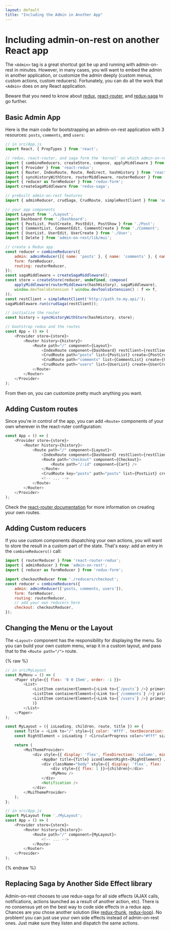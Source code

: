 ```yaml
---
layout: default
title: "Including the Admin in Another App"
---
```


# Including admin-on-rest on another React app

The `<Admin>` tag is a great shortcut got be up and running with admin-on-rest in minutes. However, in many cases, you will want to embed the admin in another application, or customize the admin deeply (custom menus, custom actions, custom reducers). Fortunately, you can do all the work that `<Admin>` does on any React application.

Beware that you need to know about [redux](http://redux.js.org/), [react-router](https://github.com/reactjs/react-router), and [redux-saga](https://github.com/yelouafi/redux-saga) to go further.

## Basic Admin App

Here is the main code for bootstrapping an admin-on-rest application with 3 resources: `posts`, `comments`, and `users`:

```js
// in src/App.js
import React, { PropTypes } from 'react';

// redux, react-router, and saga form the 'kernel' on which admin-on-rest runs
import { combineReducers, createStore, compose, applyMiddleware } from 'redux';
import { Provider } from 'react-redux';
import { Router, IndexRoute, Route, Redirect, hashHistory } from 'react-router';
import { syncHistoryWithStore, routerMiddleware, routerReducer } from 'react-router-redux';
import { reducer as formReducer } from 'redux-form';
import createSagaMiddleware from 'redux-saga';

// prebuilt admin-on-rest features
import { adminReducer, crudSaga, CrudRoute, simpleRestClient } from 'admin-on-rest';

// your app components
import Layout from './Layout';
import Dashboard from './Dashboard';
import { PostList, PostCreate, PostEdit, PostShow } from './Post';
import { CommentList, CommentEdit, CommentCreate } from './Comment';
import { UserList, UserEdit, UserCreate } from './User';
import { Delete } from 'admin-on-rest/lib/mui';

// create a Redux app
const reducer = combineReducers({
    admin: adminReducer([{ name: 'posts' }, { name: 'comments' }, { name: 'users' }]),
    form: formReducer,
    routing: routerReducer,
});
const sagaMiddleware = createSagaMiddleware();
const store = createStore(reducer, undefined, compose(
    applyMiddleware(routerMiddleware(hashHistory), sagaMiddleware),
    window.devToolsExtension ? window.devToolsExtension() : f => f,
));
const restClient = simpleRestClient('http://path.to.my.api/');
sagaMiddleware.run(crudSaga(restClient));

// initialize the router
const history = syncHistoryWithStore(hashHistory, store);

// bootstrap redux and the routes
const App = () => (
    <Provider store={store}>
        <Router history={history}>
            <Route path="/" component={Layout}>
                <IndexRoute component={Dashboard} restClient={restClient} />
                <CrudRoute path="posts" list={PostList} create={PostCreate} edit={PostEdit} show={PostShow} remove={Delete} />
                <CrudRoute path="comments" list={CommentList} create={CommentCreate} edit={CommentEdit} remove={Delete} />
                <CrudRoute path="users" list={UserList} create={UserCreate} edit={UserEdit} remove={Delete} />
            </Route>
        </Router>
    </Provider>
);
```

From then on, you can customize pretty much anything you want.

## Adding Custom routes

Since you're in control of the app, you can add `<Route>` components of your own wherever in the react-ruter configuration:

```js
const App = () => (
    <Provider store={store}>
        <Router history={history}>
            <Route path="/" component={Layout}>
                <IndexRoute component={Dashboard} restClient={restClient} />
                <Route path="checkout" component={Checkout}>
                    <Route path="/:id" component={Cart} />
                </Route>
                <CrudRoute key="posts" path="posts" list={PostList} create={PostCreate} edit={PostEdit} show={PostShow} remove={Delete} />
                <!-- ... -->
            </Route>
        </Router>
    </Provider>
);
```

Check the [react-router documentation](https://github.com/reactjs/react-router/tree/master/docs) for more information on creating your own routes.

## Adding Custom reducers

If you use custom components dispatching your own actions, you will want to store the result in a custom part of the state. That's easy: add an entry in the `combineReducers()` call:

```js
import { routerReducer } from 'react-router-redux';
import { adminReducer } from 'admin-on-rest';
import { reducer as formReducer } from 'redux-form';

import checkoutReducer from './reducers/checkout';
const reducer = combineReducers({
    admin: adminReducer(['posts, comments, users']),
    form: formReducer,
    routing: routerReducer,
    // add your own reducers here
    checkout: checkoutReducer,
});
```

## Changing the Menu or the Layout

The `<Layout>` component has the responsibility for displaying the menu. So you can build your own custom menu, wrap it in a custom layout, and pass that to the `<Route path="/">` route.

{% raw %}
```js
// in src/MyLayout
const MyMenu = () => (
    <Paper style={{ flex: '0 0 15em', order: -1 }}>
        <List>
            <ListItem containerElement={<Link to={`/posts`} />} primaryText="Posts" leftIcon={<MyPostIcon />} />
            <ListItem containerElement={<Link to={`/comments`} />} primaryText="Comments" leftIcon={<MyPostIcon />} />
            <ListItem containerElement={<Link to={`/users`} />} primaryText="Users" leftIcon={<MyPostIcon />} />
            )}
        </List>
    </Paper>
);

const MyLayout = ({ isLoading, children, route, title }) => {
    const Title = <Link to="/" style={{ color: '#fff', textDecoration: 'none' }}>{title}</Link>;
    const RightElement = isLoading ? <CircularProgress color="#fff" size={0.5} /> : <span />;

    return (
        <MuiThemeProvider>
            <div style={{ display: 'flex', flexDirection: 'column', minHeight: '100vh' }}>
                <AppBar title={Title} iconElementRight={RightElement} />
                <div className="body" style={{ display: 'flex', flex: '1', backgroundColor: '#edecec' }}>
                    <div style={{ flex: 1 }}>{children}</div>
                    <MyMenu />
                </div>
                <Notification />
            </div>
        </MuiThemeProvider>
    );
};

// in src/App.js
import MyLayout from './MyLayout';
const App = () => (
    <Provider store={store}>
        <Router history={history}>
            <Route path="/" component={MyLayout}>
                <!-- ... -->
            </Route>
        </Router>
    </Provider>
);
```
{% endraw %}

## Replacing Saga by Another Side Effect library

Admin-on-rest chooses to use redux-saga for all side effects (AJAX calls, notifications, actions launched as a result of another action, etc). There is no consensus yet on the best way to code side effects in a redux app. Chances are you chose another solution (like [redux-thunk](https://github.com/gaearon/redux-thunk), [redux-loop](https://github.com/redux-loop/redux-loop)). No problem! you can just use your own side effects instead of admin-on-rest ones. Just make sure they listen and dispatch the same actions.
